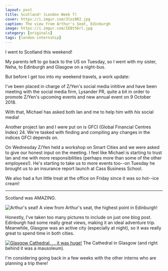 ```yaml
---
layout: post
title: Scotland! (London Week 7)
cover: https://i.imgur.com/3loz8R2.jpg
caption: The view from Arthur's Seat, Edinburgh
image: https://i.imgur.com/IE0t56rl.jpg
category: [originals]
tags: [london-internship]
---
```


I went to Scotland this weekend!

My parents left to go back to the US on Tuesday, so I went with my sister, Neha, to Edinburgh and Glasgow on a night-bus.

But before I get too into my weekend travels, a work update:

I've been placed in charge of Z/Yen's social media inititive and have been meeting with the social media firm, Lysander PR, quite a bit in order to promote Z/Yen's upcoming events and new annual event on 9 October 2018.

With that, Michael has asked both Ian and me to help him with _his_ social media!

Another project Ian and I were put on is GFCI (Global Financial Centres Index) 24. We're tasked with finding and compiling any changes in the indices GFCI depends on.

On Wednesday Z/Yen held a workshop on Smart Cities and we were asked to give our honest input on the meeting. I feel like Michael is starting to trust Ian and me with more responsibilities (perhaps more than some of the other employees!). He's starting to take us to more events too--on Tuesday he brought us to an insurance report launch at Cass Business School.

We also had a fun little treat at the office on Friday since it was so hot--ice cream!

---

Scotland was AMAZING.

![Arthur's seat!](https://i.imgur.com/rYuAAkch.jpg)
A view from Arthur's seat, the highest point in Edinburgh!

Honestly, I've taken too many pictures to include on just one blog post.
Edinburgh had some really great views, making it an ideal adventure trip. Meanwhile, Glasgow was an active city (especially at night), so it was really great to spend time in both cities.

[![Glasgow Cathedral. . . it was huge!](https://i.imgur.com/Lj84xKPl.jpg)](https://goo.gl/maps/BAEoXA4mg182)
The Cathedral in Glasgow (and right behind it was a mausoleum).

I'm considering going back in a few weeks with the other interns who are planning a trip there!